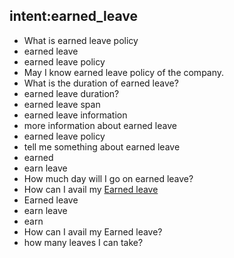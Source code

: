 ## intent:earned_leave
- What is earned leave policy
- earned leave
- earned leave policy
- May I know earned leave policy of the company.
- What is the duration of earned leave?
- earned leave duration?
- earned leave span
- earned leave information
- more information about earned leave 
- earned leave policy
- tell me something about earned leave
- earned
- earn leave
- How much day will I go on earned leave?
- How can I avail my [Earned leave](TypeOfLeave)
- Earned leave
- earn leave
- earn
- How can I avail my Earned leave?
- how many leaves I can take?


